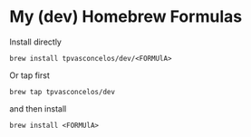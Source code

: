 # My (dev) Homebrew Formulas

Install directly 
```shell
brew install tpvasconcelos/dev/<FORMUlA>
```

Or tap first
```shell
brew tap tpvasconcelos/dev
```

and then install
```shell
brew install <FORMUlA>
```
